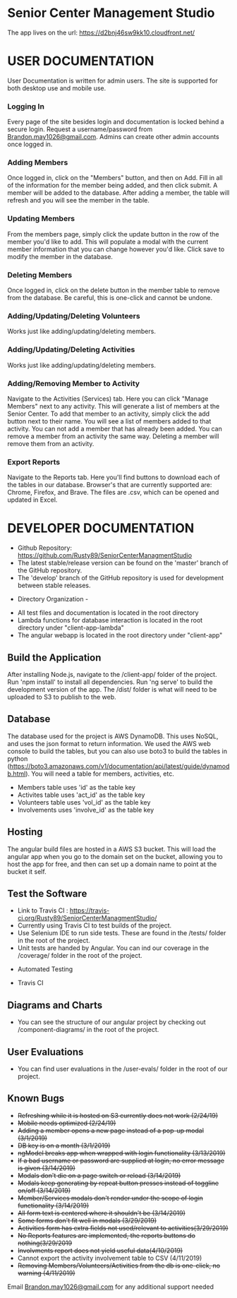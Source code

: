# Senior Center Management Studio
The app lives on the url: https://d2bnj46sw9kk10.cloudfront.net/

# USER DOCUMENTATION
User Documentation is written for admin users. The site is supported for both desktop use and mobile use.

### Logging In
Every page of the site besides login and documentation is locked behind a secure login. Request a username/password from Brandon.may1026@gmail.com. Admins can create other admin accounts once logged in.

### Adding Members
Once logged in, click on the "Members" button, and then on Add. Fill in all of the information for the member being added, and then click submit. A member will be added to the database. After adding a member, the table will refresh and you will see the member in the table.

### Updating Members
From the members page, simply click the update button in the row of the member you'd like to add. This will populate a modal with the current member information that you can change however you'd like. Click save to modify the member in the database.

### Deleting Members
Once logged in, click on the delete button in the member table to remove from the database. Be careful, this is one-click and cannot be undone.

### Adding/Updating/Deleting Volunteers
Works just like adding/updating/deleting members.

### Adding/Updating/Deleting Activities
Works just like adding/updating/deleting members.

### Adding/Removing Member to Activity
Navigate to the Activities (Services) tab. Here you can click "Manage Members" next to any activity. This will generate a list of members at the Senior Center. To add that member to an activity, simply click the add button next to their name. You will see a list of members added to that activity. You can not add a member that has already been added. You can remove a member from an activity the same way. Deleting a member will remove them from an activity.

### Export Reports
Navigate to the Reports tab. Here you'll find buttons to download each of the tables in our database. Browser's that are currently supported are: Chrome, Firefox, and Brave. The files are .csv, which can be opened and updated in Excel.

# DEVELOPER DOCUMENTATION
- Github Repository: https://github.com/Rusty89/SeniorCenterManagmentStudio
- The latest stable/release version can be found on the 'master' branch of the GitHub repository.
- The 'develop' branch of the GitHub repository is used for development between stable releases.
* Directory Organization - 
- All test files and documentation is located in the root directory
- Lambda functions for database interaction is located in the root directory under "client-app-lambda"
- The angular webapp is located in the root directory under "client-app"

## Build the Application
After installing Node.js, navigate to the /client-app/ folder of the project. Run 'npm install' to install all dependencies. Run 'ng serve' to build the development version of the app. The /dist/ folder is what will need to be uploaded to S3 to publish to the web.

## Database
The database used for the project is AWS DynamoDB. This uses NoSQL, and uses  the json format to return information. We used the AWS web console to build the tables, but you can also use boto3 to build the tables in python (https://boto3.amazonaws.com/v1/documentation/api/latest/guide/dynamodb.html). You will need a table for members, activities, etc.
* Members table uses 'id' as the table key
* Activites table uses 'act_id' as the table key
* Volunteers table uses 'vol_id' as the table key
* Involvements uses 'involve_id' as the table key 

## Hosting
The angular build files are hosted in a AWS S3 bucket. This will load the angular app when you go to the domain set on the bucket, allowing you to host the app for free, and then can set up a domain name to point at the bucket it self. 

## Test the Software
- Link to Travis CI : https://travis-ci.org/Rusty89/SeniorCenterManagmentStudio/
- Currently using Travis CI to test builds of the project.
- Use Selenium IDE to run side tests. These are found in the /tests/ folder in the root of the project.
- Unit tests are handed by Angular. You can ind our coverage in the /coverage/ folder in the root of the project.
* Automated Testing 
- Travis CI

## Diagrams and Charts
- You can see the structure of our angular project by checking out /component-diagrams/ in the root of the project.

## User Evaluations
- You can find user evaluations in the /user-evals/ folder in the root of our project.

## Known Bugs
* ~~Refreshing while it is hosted on S3 currently does not work (2/24/19)~~
* ~~Mobile needs optimized (2/24/19)~~
* ~~Adding a member opens a new page instead of a pop-up modal (3/1/2019)~~
* ~~DB key is on a month (3/1/2019)~~
* ~~ngModel breaks app when wrapped with login functionality (3/13/2019)~~
* ~~If a bad username or password are supplied at login, no error message is given (3/14/2019)~~
* ~~Modals don't die on a page switch or reload (3/14/2019)~~
* ~~Modals keep generating by repeat button presses instead of toggline on/off (3/14/2019)~~
* ~~Member/Services modals don't render under the scope of login functionality (3/14/2019)~~
* ~~All form text is centered where it shouldn't be (3/14/2019)~~
* ~~Some forms don't fit well in modals (3/29/2019)~~
* ~~Activities form has extra fields not used/relevant to activities(3/29/2019)~~
* ~~No Reports features are implemented, the reports buttons do nothing(3/29/2019~~
* ~~Involvments report does not yield useful data(4/10/2019)~~
* Cannot export the activity involvement table to CSV (4/11/2019)
* ~~Removing Members/Volunteers/Activities from the db is one-click, no warning (4/11/2019)~~






Email Brandon.may1026@gmail.com for any additional support needed

